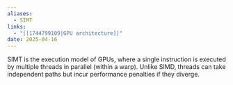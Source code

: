 ```yaml
---
aliases:
  - SIMT
links:
  - "[[1744799109|GPU architecture]]"
date: 2025-04-16
---
```

SIMT is the execution model of GPUs, where a single instruction is executed by multiple threads in parallel (within a warp). Unlike SIMD, threads can take independent paths but incur performance penalties if they diverge.